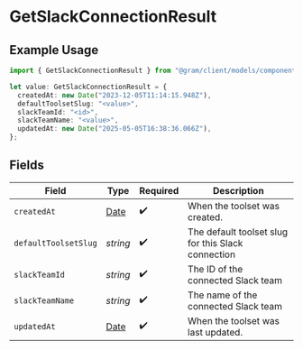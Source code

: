 # GetSlackConnectionResult

## Example Usage

```typescript
import { GetSlackConnectionResult } from "@gram/client/models/components";

let value: GetSlackConnectionResult = {
  createdAt: new Date("2023-12-05T11:14:15.948Z"),
  defaultToolsetSlug: "<value>",
  slackTeamId: "<id>",
  slackTeamName: "<value>",
  updatedAt: new Date("2025-05-05T16:38:36.066Z"),
};
```

## Fields

| Field                                                                                         | Type                                                                                          | Required                                                                                      | Description                                                                                   |
| --------------------------------------------------------------------------------------------- | --------------------------------------------------------------------------------------------- | --------------------------------------------------------------------------------------------- | --------------------------------------------------------------------------------------------- |
| `createdAt`                                                                                   | [Date](https://developer.mozilla.org/en-US/docs/Web/JavaScript/Reference/Global_Objects/Date) | :heavy_check_mark:                                                                            | When the toolset was created.                                                                 |
| `defaultToolsetSlug`                                                                          | *string*                                                                                      | :heavy_check_mark:                                                                            | The default toolset slug for this Slack connection                                            |
| `slackTeamId`                                                                                 | *string*                                                                                      | :heavy_check_mark:                                                                            | The ID of the connected Slack team                                                            |
| `slackTeamName`                                                                               | *string*                                                                                      | :heavy_check_mark:                                                                            | The name of the connected Slack team                                                          |
| `updatedAt`                                                                                   | [Date](https://developer.mozilla.org/en-US/docs/Web/JavaScript/Reference/Global_Objects/Date) | :heavy_check_mark:                                                                            | When the toolset was last updated.                                                            |